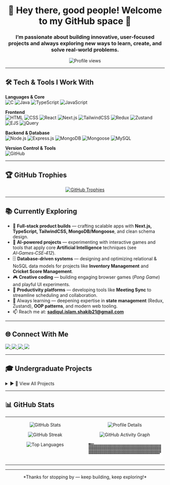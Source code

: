 <!-- PROFILE HEADER -->
<h1 align="center">👋 Hey there, good people! Welcome to my GitHub space 🚀</h1>

<h3 align="center">
  I’m passionate about building innovative, user-focused projects and always exploring new ways to learn, create, and solve real-world problems.
</h3>

<p align="center">
  <img src="https://komarev.com/ghpvc/?username=bytecrister&label=Profile%20views&color=0e75b6&style=flat" alt="Profile views" />
</p>

---

## 🛠 Tech & Tools I Work With

<p align="center">
  
**Languages & Core**
<br/>
![C](https://img.shields.io/badge/C-A8B9CC?style=for-the-badge&logo=c&logoColor=white)
![Java](https://img.shields.io/badge/Java-007396?style=for-the-badge&logo=java&logoColor=white)
![TypeScript](https://img.shields.io/badge/TypeScript-3178C6?style=for-the-badge&logo=typescript&logoColor=white)
![JavaScript](https://img.shields.io/badge/JavaScript-F7DF1E?style=for-the-badge&logo=javascript&logoColor=black)

**Frontend**
<br/>
![HTML](https://img.shields.io/badge/HTML5-239120?style=for-the-badge&logo=html5&logoColor=white)
![CSS](https://img.shields.io/badge/CSS3-1572B6?style=for-the-badge&logo=css3&logoColor=white)
![React](https://img.shields.io/badge/React-61DAFB?style=for-the-badge&logo=react&logoColor=black)
![Next.js](https://img.shields.io/badge/Next.js-000000?style=for-the-badge&logo=nextdotjs&logoColor=white)
![TailwindCSS](https://img.shields.io/badge/Tailwind_CSS-06B6D4?style=for-the-badge&logo=tailwindcss&logoColor=white)
![Redux](https://img.shields.io/badge/Redux-764ABC?style=for-the-badge&logo=redux&logoColor=white)
![Zustand](https://img.shields.io/badge/Zustand-FF4F00?style=for-the-badge&logo=zustand&logoColor=white)
![EJS](https://img.shields.io/badge/EJS-023430?style=for-the-badge&logo=ejs&logoColor=white)
![jQuery](https://img.shields.io/badge/jQuery-0769AD?style=for-the-badge&logo=jquery&logoColor=white)

**Backend & Database**
<br/>
![Node.js](https://img.shields.io/badge/Node.js-339933?style=for-the-badge&logo=nodedotjs&logoColor=white)
![Express.js](https://img.shields.io/badge/Express.js-000000?style=for-the-badge&logo=express&logoColor=white)
![MongoDB](https://img.shields.io/badge/MongoDB-47A248?style=for-the-badge&logo=mongodb&logoColor=white)
![Mongoose](https://img.shields.io/badge/Mongoose-AA2929?style=for-the-badge&logo=mongoose&logoColor=white)
![MySQL](https://img.shields.io/badge/MySQL-4479A1?style=for-the-badge&logo=mysql&logoColor=white)

**Version Control & Tools**
<br/>
![GitHub](https://img.shields.io/badge/GitHub-181717?style=for-the-badge&logo=github&logoColor=white)

</p>

---

## 🏆 GitHub Trophies

<p align="center">
  <a href="https://github.com/ryo-ma/github-profile-trophy">
    <img src="https://github-profile-trophy.vercel.app/?username=bytecrister&theme=flat" alt="GitHub Trophies" />
  </a>
</p>

---

## 📚 Currently Exploring

- 🚀 **Full‑stack product builds** — crafting scalable apps with **Next.js, TypeScript, TailwindCSS, MongoDB/Mongoose**, and clean schema design.
- 🧠 **AI‑powered projects** — experimenting with interactive games and tools that apply core **Artificial Intelligence** techniques (see *AI‑Games‑CSE‑412*).
- 🗄 **Database‑driven systems** — designing and optimizing relational & NoSQL data models for projects like **Inventory Management** and **Cricket Score Management**.
- 🎮 **Creative coding** — building engaging browser games (*Pong Game*) and playful UI experiments.
- 📅 **Productivity platforms** — developing tools like **Meeting Sync** to streamline scheduling and collaboration.
- 🌱 Always learning — deepening expertise in **state management** (Redux, Zustand), **OOP patterns**, and modern web tooling.
- 📫 Reach me at: **sadiqul.islam.shakib21@gmail.com**


---

## 🌐 Connect With Me

<p align="left">
  <a href="https://www.facebook.com/sadiqulislam.shakib.33" target="_blank">
    <img src="https://img.shields.io/badge/Facebook-1877f2?style=for-the-badge&logo=facebook&logoColor=white" />
  </a>
  <a href="https://instagram.com/_sadiqul_islam_shakib_" target="_blank">
    <img src="https://img.shields.io/badge/Instagram-e4405f?style=for-the-badge&logo=instagram&logoColor=white" />
  </a>
   <a href="https://www.linkedin.com/in/sadiqul-islam-shakib/" target="_blank">
    <img src="https://img.shields.io/badge/LinkedIn-0077b5?style=for-the-badge&logo=linkedin&logoColor=white" />
  </a>
   <a href="https://sadiqul-islam-shakib.vercel.app" target="_blank">
    <img src="https://img.shields.io/badge/Portfolio-000000?style=for-the-badge&logo=About.me&logoColor=white" />
  </a>
</p>

---

## 🎓 Undergraduate Projects

<details>
<summary>▶ 📂 View All Projects</summary>

### 🏏 Sports & Games
| Project | Description | Tech Stack |
|---------|-------------|------------|
| 🏏 **[Java Course: Cricket Score Management System](https://github.com/ByteCrister/NEUB-Projects-From-_22_)** | Java-based desktop app to manage cricket match scores, player stats, and summaries. | ![Java](https://img.shields.io/badge/Java-007396?style=flat&logo=java&logoColor=white) ![Java Swing](https://img.shields.io/badge/Java_Swing-6DB33F?style=flat&logo=java&logoColor=white) |
| 🕹 **[Pong Game](https://github.com/ByteCrister/PONG-Game)** | Browser-based Pong game with game loop logic and collision detection. | ![HTML5](https://img.shields.io/badge/HTML5-E34F26?style=flat&logo=html5&logoColor=white) ![CSS3](https://img.shields.io/badge/CSS3-1572B6?style=flat&logo=css3&logoColor=white) ![JavaScript](https://img.shields.io/badge/JavaScript-F7DF1E?style=flat&logo=javascript&logoColor=black) |
| 🤖 **[AI‑Games‑CSE‑412](https://github.com/ByteCrister/AI-Games-CSE-412)** | Interactive games demonstrating AI algorithms like Minimax, BFS, and DFS. | ![Next.js](https://img.shields.io/badge/Next.js-000000?style=flat&logo=nextdotjs&logoColor=white) ![TypeScript](https://img.shields.io/badge/TypeScript-3178C6?style=flat&logo=typescript&logoColor=white) ![TailwindCSS](https://img.shields.io/badge/Tailwind_CSS-38B2AC?style=flat&logo=tailwindcss&logoColor=white) ![shadcn/ui](https://img.shields.io/badge/shadcn/ui-000000?style=flat&logo=radixui&logoColor=white) |

---

### 📦 Database & Management Systems
| Project | Description | Tech Stack |
|---------|-------------|------------|
| 📦 **[Database Project: Inventory Management](https://github.com/ByteCrister/Database-Project--2-2)** | Inventory management system with CRUD operations and reporting. | ![HTML5](https://img.shields.io/badge/HTML5-E34F26?style=flat&logo=html5&logoColor=white) ![CSS3](https://img.shields.io/badge/CSS3-1572B6?style=flat&logo=css3&logoColor=white) ![EJS](https://img.shields.io/badge/EJS-023430?style=flat&logo=ejs&logoColor=white) ![Express.js](https://img.shields.io/badge/Express.js-000000?style=flat&logo=express&logoColor=white) ![MySQL](https://img.shields.io/badge/SQL-4479A1?style=flat&logo=mysql&logoColor=white) |

---

### 📅 Productivity & Tools
| Project | Description | Tech Stack |
|---------|-------------|------------|
| 📆 **[Meeting Sync](https://github.com/ByteCrister/meeting-sync)** | Modern meeting scheduling platform with calendar integration, smart booking, and real-time communication. | ![Next.js](https://img.shields.io/badge/Next.js-000000?style=flat&logo=nextdotjs&logoColor=white) ![TypeScript](https://img.shields.io/badge/TypeScript-3178C6?style=flat&logo=typescript&logoColor=white) ![TailwindCSS](https://img.shields.io/badge/Tailwind_CSS-38B2AC?style=flat&logo=tailwindcss&logoColor=white) ![shadcn/ui](https://img.shields.io/badge/shadcn/ui-000000?style=flat&logo=radixui&logoColor=white) ![Axios](https://img.shields.io/badge/Axios-5A29E4?style=flat&logo=axios&logoColor=white) ![Mongoose](https://img.shields.io/badge/Mongoose-880000?style=flat&logo=mongoose&logoColor=white) ![WebRTC](https://img.shields.io/badge/WebRTC-333333?style=flat&logo=webrtc&logoColor=white) ![Socket.io](https://img.shields.io/badge/Socket.io-010101?style=flat&logo=socketdotio&logoColor=white) ![Express.js](https://img.shields.io/badge/Express.js-000000?style=flat&logo=express&logoColor=white) |
</details>

---

## 📊 GitHub Stats

<table>
<tr>
<td width="50%" valign="top">

<!-- Main Stats -->
<p align="center">
  <img src="https://github-readme-stats.vercel.app/api?username=bytecrister&show_icons=true&locale=en&theme=tokyonight" alt="GitHub Stats" />
</p>

<!-- Streak Stats -->
<p align="center">
  <img src="https://github-readme-streak-stats.herokuapp.com/?user=bytecrister&theme=tokyonight" alt="GitHub Streak" />
</p>

<!-- Top Languages -->
<p align="center">
  <img src="https://github-readme-stats.vercel.app/api/top-langs?username=bytecrister&show_icons=true&locale=en&layout=compact&theme=tokyonight" alt="Top Languages" />
</p>

</td>
<td width="50%" valign="top">

<!-- Profile Summary Card -->
<p align="center">
  <img src="https://github-profile-summary-cards.vercel.app/api/cards/profile-details?username=bytecrister&theme=tokyonight" alt="Profile Details" />
</p>

<!-- Activity Graph -->
<p align="center">
  <img src="https://github-readme-activity-graph.vercel.app/graph?username=bytecrister&theme=tokyo-night&bg_color=1a1b27&hide_border=true&line=70a5fd&point=f9f9f9" alt="GitHub Activity Graph" />
</p>

<!-- Snake Animation -->
<p align="center">
  <img src="https://raw.githubusercontent.com/platane/snk/output/github-contribution-grid-snake.svg" alt="Snake animation showing commits" />
</p>

</td>
</tr>
</table>


---

<p align="center">
   *Thanks for stopping by — keep building, keep exploring!*
</p>
